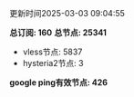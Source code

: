 更新时间2025-03-03 09:04:55

**总订阅: 160**
**总节点: 25341**
- vless节点: 5837
- hysteria2节点: 3

**google ping有效节点: 426**
